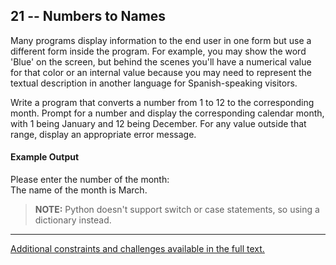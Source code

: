 ## 21 -- Numbers to Names
Many programs display information to the end user in
one form but use a different form inside the program.
For example, you may show the word 'Blue' on the
screen, but behind the scenes you'll have a numerical
value for that color or an internal value because you
may need to represent the textual description in
another language for Spanish-speaking visitors.

Write a program that converts a number from 1 to 12 to
the corresponding month. Prompt for a number and
display the corresponding calendar month, with 1 being
January and 12 being December. For any value outside
that range, display an appropriate error message.


#### Example Output
Please enter the number of the month:  
The name of the month is March.

>**NOTE:** Python doesn't support switch or case statements, so using a dictionary instead.

***
[Additional constraints and challenges available in the full text.](https://www.amazon.com/Exercises-Programmers-Challenges-Develop-Coding/dp/1680501224)
